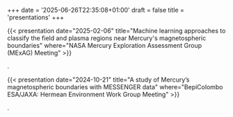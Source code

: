 +++
date = '2025-06-26T22:35:08+01:00'
draft = false
title = 'presentations'
+++

{{< presentation date="2025-02-06" title="Machine learning approaches to classify the field and plasma regions near Mercury's magnetospheric boundaries" where="NASA Mercury Exploration Assessment Group (MExAG) Meeting" >}}

.

{{< presentation date="2024-10-21" title="A study of Mercury’s magnetospheric boundaries with MESSENGER data" where="BepiColombo ESA/JAXA: Hermean Environment Work Group Meeting" >}}

.
